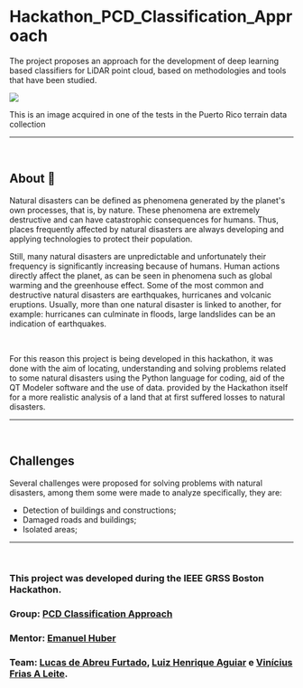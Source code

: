 # Hackathon_PCD_Classification_Approach



The project proposes an approach for the development of deep learning based classifiers for LiDAR point cloud, based on methodologies and tools that have been studied.

<img src="https://ik.imagekit.io/xsilqkxxvya/WhatsApp_Image_2021-08-09_at_14.53.19_f4kJaCy6O.jpeg">

<p style="font-size:14px;">This is an image acquired in one of the tests in the Puerto Rico terrain data collection </p>

---

<br>

## About 📃

Natural disasters can be defined as phenomena generated by the planet's own processes, that is, by nature. These phenomena are extremely destructive and can have catastrophic consequences for humans. Thus, places frequently affected by natural disasters are always developing and applying technologies to protect their population.

Still, many natural disasters are unpredictable and unfortunately their frequency is significantly increasing because of humans. Human actions directly affect the planet, as can be seen in phenomena such as global warming and the greenhouse effect. Some of the most common and destructive natural disasters are earthquakes, hurricanes and volcanic eruptions. Usually, more than one natural disaster is linked to another, for example: hurricanes can culminate in floods, large landslides can be an indication of earthquakes. 

<br>

For this reason this project is being developed in this hackathon, it was done with the aim of locating, understanding and solving problems related to some natural disasters using the Python language for coding, aid of the QT Modeler software and the use of data. provided by the Hackathon itself for a more realistic analysis of a land that at first suffered losses to natural disasters. 

---

<br>

## Challenges

Several challenges were proposed for solving problems with natural disasters, among them some were made to analyze specifically, they are:

- Detection of buildings and constructions;
- Damaged roads and buildings;
- Isolated areas;

---

<br>

### This project was developed during the **IEEE GRSS Boston Hackathon**.
### Group: [PCD Classification Approach](https://devpost.com/software/title-l35s80?ref_content=user-portfolio&ref_feature=in_progress)
### Mentor: [Emanuel Huber]()
### Team: [Lucas de Abreu Furtado](https://github.com/Jornay), [Luiz Henrique Aguiar](https://github.com/LuizHAC) e [Vinícius Frias A Leite](https://github.com/Vini-002).
